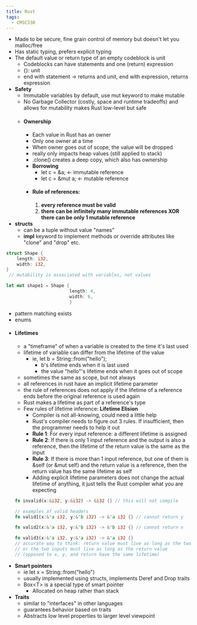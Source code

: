```yaml
---
title: Rust
tags:
  - CMSC330
---
```

- Made to be secure, fine grain control of memory but doesn't let you malloc/free
- Has static typing, prefers explicit typing
- The default value or return type of an empty codeblock is unit
	- Codeblocks can have statements and one (return) expression
	- {}: unit
	- end with statement -> returns and unit, end with expression, returns expression
- **Safety**
	- Immutable variables by default, use mut keyword to make mutable
	- No Garbage Collector (costly, space and runtime tradeoffs) and allows for mutability makes Rust low-level but safe
	- #### **Ownership**
		- Each value in Rust has an owner
		- Only one owner at a time
		- When owner goes out of scope, the value will be dropped
		- really only impacts heap values (still applied to stack)
		- .clone() creates a deep copy, which also has ownership
		- **Borrowing**
			- let c = &a; <- immutable reference
			- let c = &mut a;  <- mutable reference
		- #### **Rule of references:**
			1. **every reference must be valid**
			2. **there can be infinitely many immutable references XOR there can be only 1 mutable reference**
- **structs**
	- can be a tuple without value "names"
	- **impl** keyword to implement methods or override attributes like "clone" and "drop" etc.
```Rust
struct Shape {
	length: i32,
	width: i32,
}
 // mutability is associated with variables, not values

let mut shape1 = Shape {
						length: 4, 
						width: 6, 
						}
```
- pattern matching exists
- enums
- #### **Lifetimes**
	- a "timeframe" of when a variable is created to the time it's last used
	- lifetime of variable can differ from the lifetime of the value
		- ie, let b = String::from("hello");
			- b's lifetime ends when it is last used
			- the value "hello"'s lifetime ends when it goes out of scope
	- sometimes the same as scope, but not always
	- all references in rust have an implicit lifetime parameter
	- the rule of references does not apply if the lifetime of a reference ends before the original reference is used again
	- Rust makes a lifetime as part of a reference's type
	- Few rules of lifetime inference: **Lifetime Elision**
		- Compiler is not all-knowing, could need a little help
		- Rust's compiler needs to figure out 3 rules. If insufficient, then the programmer needs to help it out
		- **Rule 1**: For every input reference: a different lifetime is assigned
		- **Rule 2**: If there is only 1 input reference and the output is also a reference, then the lifetime of the return value is the same as the input
		- **Rule 3**: If there is more than 1 input reference, but one of them is &self (or &mut self) and the return value is a reference, then the return value has the same lifetime as self
		- Adding explicit lifetime parameters does not change the actual lifetime of anything, it just tells the Rust compiler what you are expecting
	```Rust 
	fn invalid(x:&i32, y:&i32) -> &i32 {} // this will not compile
	
	// examples of valid headers
	fn valid1(x:&'a i32, y:&'b i32) -> &'a i32 {} // cannot return y
	
	fn valid2(x:&'a i32, y:&'b i32) -> &'b i32 {} // cannot return x
	
	fn valid3(x:&'a i32, y:&'a i32) -> &'a i32 {} 
	// accurate way to think: return value must live as long as the two inputs
	// or the two inputs must live as long as the return value
	// (opposed to x, y, and return have the same lifetime)
	```
- **Smart pointers**
	- ie let x = String::from("hello")
	- usually implemented using structs, implements Deref and Drop traits
	- Box\<T> is a special type of smart pointer
		- Allocated on heap rather than stack
- **Traits**
	- similar to "interfaces" in other languages
	- guarantees behavior based on traits
	- Abstracts low level properties to larger level viewpoint